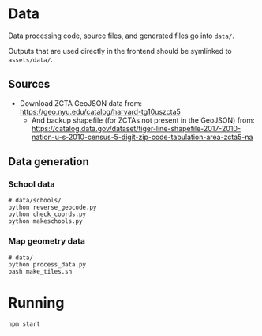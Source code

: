 # Data

Data processing code, source files, and generated files go into `data/`.

Outputs that are used directly in the frontend should be symlinked to `assets/data/`.

## Sources

- Download ZCTA GeoJSON data from: <https://geo.nyu.edu/catalog/harvard-tg10uszcta5>
    - And backup shapefile (for ZCTAs not present in the GeoJSON) from: <https://catalog.data.gov/dataset/tiger-line-shapefile-2017-2010-nation-u-s-2010-census-5-digit-zip-code-tabulation-area-zcta5-na>

## Data generation

### School data

```
# data/schools/
python reverse_geocode.py
python check_coords.py
python makeschools.py
```

### Map geometry data

```
# data/
python process_data.py
bash make_tiles.sh
```

# Running

```
npm start
```
